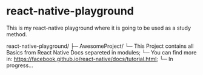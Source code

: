 # react-native-playground

This is my react-native playground where it is going to be used as a study method.

react-native-playground/
├─ AwesomeProject/ 
  └─ This Project contains all Basics from React Native Docs separeted in modules;
  └─ You can find more in: https://facebook.github.io/react-native/docs/tutorial.html;
└─ In progress...
